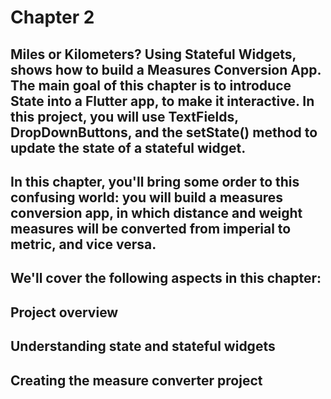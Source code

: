 # Chapter 2

## Miles or Kilometers? Using Stateful Widgets, shows how to build a Measures Conversion App. The main goal of this chapter is to introduce State into a Flutter app, to make it interactive. In this project, you will use TextFields, DropDownButtons, and the setState() method to update the state of a stateful widget.

## In this chapter, you'll bring some order to this confusing world: you will build a measures conversion app, in which distance and weight measures will be converted from imperial to metric, and vice versa.

## We'll cover the following aspects in this chapter:

## Project overview
## Understanding state and stateful widgets
## Creating the measure converter project